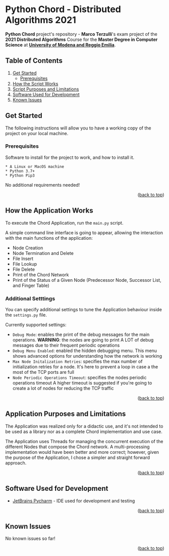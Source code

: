 # Python Chord - Distributed Algorithms 2021
**Python Chord** project's repository - **Marco Terzulli**'s exam project of the **2021 Distributed Algorithms** Course for the **Master Degree in Computer Science** at [**University of Modena and Reggio Emilia**](https://www.unimore.it/).

## Table of Contents
<ol>
	<li>
		<a href="#get-started">Get Started</a>
		<ul>
			<li><a href="#prerequisites">Prerequisites</a></li>
		</ul>
	</li>
	<li><a href="#how-the-script-works">How the Script Works</a></li>
	<li><a href="#script-purpose-and-limitations">Script Purposes and Limitations</a></li>
	<li><a href="#software--used-for-developmento">Software Used for Development</a></li>
	<li><a href="#known-issues">Known Issues</a></li>
</ol>
 
 
## Get Started

The following instructions will allow you to have a working copy of the project on your local machine.

### Prerequisites

Software to install for the project to work, and how to install it.

```
* A Linux or MacOS machine
* Python 3.7+
* Python Pip3
```

No additional requirements needed!

<p align="right">(<a href="#top">back to top</a>)</p>


## How the Application Works

To execute the Chord Application, run the ```main.py``` script.

A simple command line interface is going to appear, allowing the interaction with the main functions of the application:
* Node Creation
* Node Termination and Delete
* File Insert
* File Lookup
* File Delete
* Print of the Chord Network
* Print of the Status of a Given Node (Predecessor Node, Successor List, and Finger Table)

### Additional Setttings

You can specify additional settings to tune the Application behaviour inside the ```settings.py``` file.

Currently supported settings:
* ```Debug Mode```: enables the print of the debug messages for the main operations. **WARNING**: the nodes are going to print A LOT of debug messages due to their frequent periodic operations
* ```Debug Menu Enabled```: enabled the hidden debugging menu. This menu shows advanced options for understanding how the network is working
* ```Max Node Initalization Retries```: specifies the max number of initialization retries for a node. It's here to prevent a loop in case a the most of the TCP ports are full
* ```Node Periodic Operations Timeout```: specifies the nodes periodic operations timeout A higher timeout is suggested if you're going to create a lot of nodes for reducing the TCP traffic

<p align="right">(<a href="#top">back to top</a>)</p>


## Application Purposes and Limitations

The Application was realized only for a didactic use, and it's not intended to be used as a library nor as a complete 
Chord implementation and use case.

The Application uses Threads for managing the concurrent execution of the different Nodes that compose the Chord network.
A multi-processing implementation would have been better and more correct; however, given the purpose of the Application,
I chose a simpler and straight forward approach.

<p align="right">(<a href="#top">back to top</a>)</p>



## Software Used for Development
* [JetBrains Pycharm](https://www.jetbrains.com/pycharm/) - IDE used for development and testing

<p align="right">(<a href="#top">back to top</a>)</p>


## Known Issues
No known issues so far!

<p align="right">(<a href="#top">back to top</a>)</p>
